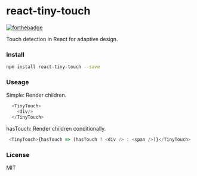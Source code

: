 # react-tiny-touch

[![forthebadge](http://forthebadge.com/images/badges/uses-git.svg)](http://forthebadge.com)


Touch detection in React for adaptive design.


### Install

```sh
npm install react-tiny-touch --save
```


### Useage

Simple: Render children.

```javascript
  <TinyTouch>
    <div/>
  </TinyTouch>
```

hasTouch: Render children conditionally.

```javascript
 <TinyTouch>{hasTouch => (hasTouch ? <div /> : <span />)}</TinyTouch>
```

### License

MIT
